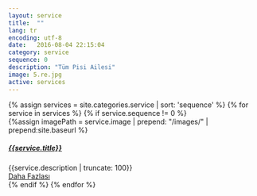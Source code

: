 ```yaml
---
layout: service
title:  ""
lang: tr
encoding: utf-8
date:   2016-08-04 22:15:04
category: service
sequence: 0
description: "Tüm Pisi Ailesi"
image: 5.re.jpg
active: services
---
```


<div class='wrapper'>
    {% assign services = site.categories.service | sort: 'sequence' %}
    {% for service in services %}
        {% if service.sequence != 0 %}
        <div class='col-lg-4 col-md-6 col-sm-6 col-xs-12'>
            <div id='{{service.title | replace: ' '}}' class='card card-white service-card'>                
                {%assign imagePath = service.image | prepend: "/images/" | prepend:site.baseurl %}
                <a class='card-image-link action' href="{{service.url}}">
                    <div class='card-image' style="background-image:url('{{imagePath}}')">
                        <div class='thumbs-up'>
                            <i class="{{service.icon}}" aria-hidden="true"></i>    
                        </div>
                    </div>
                </a>                    
                <div class='content'>
                    <h5>
                        <a class='action' href="{{service.url}}">
                            <strong>
                                {{service.title}}
                            </strong>                                    
                        </a>
                    </h5>
                    {{service.description | truncate: 100}}
                </div> 
                <div class='call-to-action'>
                    <a class='action' href="{{service.url}}">
                        <i class="fa fa-plus" aria-hidden="true"></i> Daha Fazlası
                    </a>
                </div>                    
            </div>
        </div>
        {% endif %}
    {% endfor %}			
</div>

<div class='clearfix'></div>
